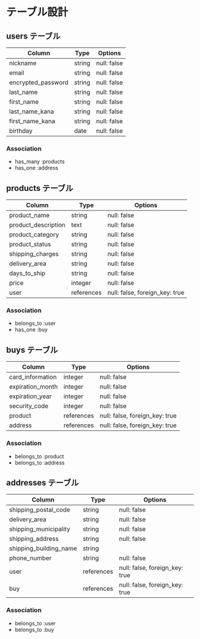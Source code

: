 # テーブル設計

## users テーブル

| Column                  | Type    | Options     |
| ------------------------| ------- | ----------- |
| nickname                | string  | null: false |
| email                   | string  | null: false |
| encrypted_password      | string  | null: false |
| last_name               | string  | null: false |
| first_name              | string  | null: false |
| last_name_kana          | string  | null: false |
| first_name_kana          | string  | null: false |
| birthday                | date    | null: false |



### Association

- has_many :products
- has_one :address

## products テーブル

| Column                 | Type       | Options                        |
| ---------------------- | ---------- | ------------------------------ |
| product_name           | string     | null: false                    |
| product_description    | text       | null: false                    |
| product_category       | string     | null: false                    |
| product_status         | string     | null: false                    |
| shipping_charges       | string     | null: false                    |
| delivery_area          | string     | null: false                    |
| days_to_ship           | string     | null: false                    |
| price                  | integer    | null: false                    |
| user                   | references | null: false, foreign_key: true |


### Association
- belongs_to :user
- has_one    :buy

## buys テーブル


| Column                 | Type       | Options                        |
| ---------------------- | ---------- | ------------------------------ |
| card_information       | integer    | null: false                    |
| expiration_month       | integer    | null: false                    |
| expiration_year        | integer    | null: false                    |
| security_code          | integer    | null: false                    |
| product                | references | null: false, foreign_key: true |
| address                | references | null: false, foreign_key: true |


### Association
- belongs_to :product
- belongs_to :address


## addresses テーブル

| Column                 | Type       | Options                        |
| ---------------------- | ---------- | ------------------------------ |
| shipping_postal_code   | string     | null: false                    |
| delivery_area          | string     | null: false                    |
| shipping_municipality  | string     | null: false                    |
| shipping_address       | string     | null: false                    |
| shipping_building_name | string     |                                |
| phone_number           | string     | null: false                    |
| user                   | references | null: false, foreign_key: true |
| buy                    | references | null: false, foreign_key: true |

### Association
- belongs_to :user
- belongs_to :buy
